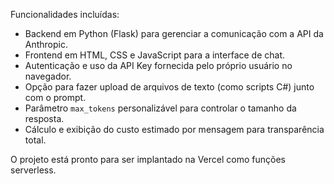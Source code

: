 Funcionalidades incluídas:
- Backend em Python (Flask) para gerenciar a comunicação com a API da Anthropic.
- Frontend em HTML, CSS e JavaScript para a interface de chat.
- Autenticação e uso da API Key fornecida pelo próprio usuário no navegador.
- Opção para fazer upload de arquivos de texto (como scripts C#) junto com o prompt.
- Parâmetro `max_tokens` personalizável para controlar o tamanho da resposta.
- Cálculo e exibição do custo estimado por mensagem para transparência total.

O projeto está pronto para ser implantado na Vercel como funções serverless.

